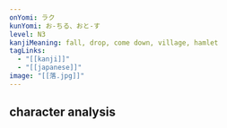 ```yaml
---
onYomi: ラク
kunYomi: お-ちる、おと-す
level: N3
kanjiMeaning: fall, drop, come down, village, hamlet
tagLinks:
  - "[[kanji]]"
  - "[[japanese]]"
image: "[[落.jpg]]"
---
```

## character analysis